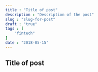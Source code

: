 ```yaml
---
title : "Title of post"
description : "Description of the post"
slug : "slug-for-post"
draft : "true"
tags : [
    "fintech"
]
date : "2018-05-15"
---
```


## Title of post
